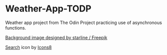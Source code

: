 # Weather-App-TODP
Weather app project from The Odin Project practicing use of asynchronous functions.

<a href="http://www.freepik.com">Background image designed by starline / Freepik</a>

<a target="_blank" href="https://icons8.com/icon/82712/search">Search</a> icon by <a target="_blank" href="https://icons8.com">Icons8</a>

